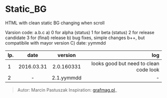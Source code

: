 # Static_BG
HTML with clean static BG changing when scroll

Varsion code:
a.b.c
a)
0 for alpha (status)
1 for beta (status)
2 for release candidate
3 for (final) release
b)
bug fixes, simple changes b++, but compatibile with mayor version
C) 
date:
yymmdd

| lp. | date       | version |  log                                   |
| --- |:-------:|:-----:| --------------------------------------:|
| 1   | 2016.03.31 | 2.0.160331   | looks good but need to clean code look |
| 2   | -          | 2.1.yymmdd   | - |


>Autor: Marcin Pastuszak
>Inspiration: [grafmag.pl](http://grafmag.pl/)_
